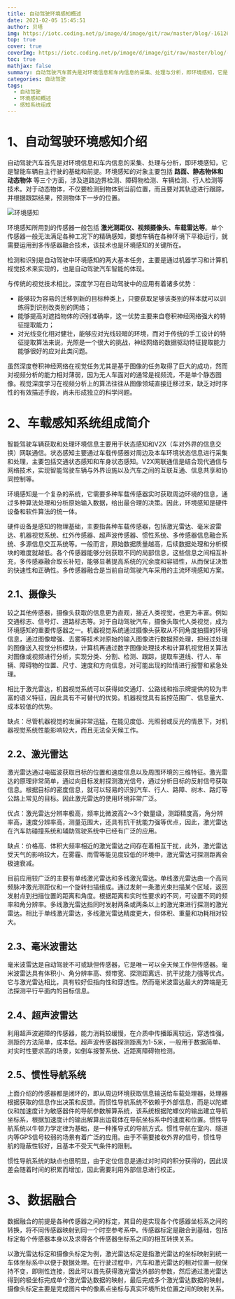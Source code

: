 ```yaml
---
title: 自动驾驶环境感知概述
date: 2021-02-05 15:45:51
author: 贝塔
img: https://iotc.coding.net/p/image/d/image/git/raw/master/blog/-1612662343466.png
top: true
cover: true
coverImg: https://iotc.coding.net/p/image/d/image/git/raw/master/blog/-1612662343466.png
toc: true
mathjax: false
summary: 自动驾驶汽车首先是对环境信息和车内信息的采集、处理与分析，即环境感知，它是智能车辆自主行驶的基础和前提。
categories: 自动驾驶
tags:
  - 自动驾驶
  - 环境感知概述
  - 感知系统组成
---
```



# 1、自动驾驶环境感知介绍
自动驾驶汽车首先是对环境信息和车内信息的采集、处理与分析，即环境感知，它是智能车辆自主行驶的基础和前提。环境感知的对象主要包括 **路面、静态物体和动态物体** 等三个方面，涉及道路边界检测、障碍物检测、车辆检测、行人检测等技术。对于动态物体，不仅要检测到物体到当前位置，而且要对其轨迹进行跟踪，并根据跟踪结果，预测物体下一步的位置。

![环境感知](https://iotc.coding.net/p/image/d/image/git/raw/master/blog/-1612662343466.png)

环境感知所用到的传感器一般包括 **激光测距仪、视频摄像头、车载雷达等**。单个传感器一般无法满足各种工况下的精确感知，要想车辆在各种环境下平稳运行，就需要运用到多传感器融合技术，该技术也是环境感知的关键所在。

检测和识别是自动驾驶中环境感知的两大基本任务，主要是通过机器学习和计算机视觉技术来实现的，也是自动驾驶汽车智能的体现。

与传统的视觉技术相比，深度学习在自动驾驶中的应用有着诸多优势：  
- 能够较为容易的迁移到新的目标种类上，只要获取足够该类别的样本就可以训练得到识别改类别的网络；
- 能够提高对遮挡物体的识别准确率，这一优势主要来自卷积神经网络强大的特征提取能力；
- 对光线变化相对健壮，能够应对光线较暗的环境，而对于传统的手工设计的特征提取算法来说，光照是一个很大的挑战，神经网络的数据驱动特征提取能力能够很好的应对此类问题。  

虽然深度卷积神经网络在视觉任务尤其是基于图像的任务取得了巨大的成功，然而对视频分析的能力相对薄弱，因为无人车面对的通常是视频流，不是单个静态图像。视觉深度学习在视频分析上的算法往往从图像领域直接迁移过来，缺乏对时序性的有效描述手段，尚未形成独立的科学问题。

# 2、车载感知系统组成简介
智能驾驶车辆获取和处理环境信息主要用于状态感知和V2X（车对外界的信息交换）网联通信。状态感知主要通过车载传感器对周边及本车环境状态信息进行采集和处理，主要包括交通状态感知和车身状态感知。V2X网联通信是结合现代通信与网络技术，实现智能驾驶车辆与外界设施以及汽车之间的互联互通、信息共享和协同控制等。

环境感知是一个复杂的系统，它需要多种车载传感器实时获取周边环境的信息，通过多种算法处理和分析原始输入数据，给出最合理的决策。因此，环境感知是硬件设备和软件算法的统一体。

硬件设备是感知的物理基础，主要指各种车载传感器，包括激光雷达、毫米波雷达、机器视觉系统、红外传感器、超声波传感器、惯性系统、多传感器信息融合系统、多源信息交互系统等。一般而言，原始数据质量越高，后续数据处理和分析模块的难度就越低。各个传感器能够分别获取不同的局部信息，这些信息之间相互补充，多传感器融合取长补短，能够显著提高系统的冗余度和容错性，从而保证决策的快速性和正确性。多传感器融合是当前自动驾驶汽车采用的主流环境感知方案。

## 2.1、摄像头
较之其他传感器，摄像头获取的信息更为直观，接近人类视觉，也更为丰富。例如交通标志、信号灯、道路标志等。对于自动驾驶汽车，摄像头取代人类视觉，成为环境感知的重要传感器之一。机器视觉系统通过摄像头获取从不同角度拍摄的环境信息，通过图像增强、去雾等技术对原始的输入图像进行数据预处理，把经过处理的图像送入视觉分析模块，计算机再通过数字图像处理技术和计算机视觉相关算法对图像或视频进行分析，实现分类、分割、检测、跟踪，提取车道线、行人、车辆、障碍物的位置、尺寸、速度和方向信息，对可能出现的险情进行报警和紧急处理。

相比于激光雷达，机器视觉系统可以获得如交通灯、公路线和指示牌提供的较为丰富的语义特征，因此具有不可替代的优势。机器视觉具有监控范围广、信息量大、成本较低的优势。

缺点：尽管机器视觉的发展非常迅猛，在能见度低、光照弱或反光的情景下，对机器视觉系统性能影响较大，而且无法全天候工作。

## 2.2、激光雷达
激光雷达通过电磁波获取目标的位置和速度信息以及周围环境的三维特征。激光雷达的原理非常简单，通过向目标发射探测激光信号，通过分析目标的反射信号获取信息。根据目标的密度信息，就可以轻易的识别汽车、行人、路障、树木、路灯等公路上常见的目标。因此激光雷达的使用环境非常广泛。

优点：激光雷达分辨率极高，频率比微波高2～3个数量级，测距精度高，角分辨率高，速度分辨率高，测量范围大，还具有抗干扰能力强等优点，因此，激光雷达在汽车防碰撞系统和辅助驾驶系统中已经有广泛的应用。

缺点：价格高、体积大频率相近的激光雷达之间存在着相互干扰，此外，激光雷达受天气的影响较大，在雾霾、雨雪等能见度较低的环境中，激光雷达可探测距离会极速衰减。

目前应用较广泛的主要有单线激光雷达和多线激光雷达。单线激光雷达由一个高同频脉冲激光测距仪和一个旋转扫描组成。通过发射一条激光束扫描某个区域，返回发射点到扫描位置的距离和角度。根据距离和实时性要求的不同，可设置不同的频率和角分辨率。多线激光雷达指同时发射两条或两条以上的激光束进行探测的激光雷达。相比于单线激光雷达，多线激光雷达精度更大，但体积、重量和功耗相对较大。

## 2.3、毫米波雷达
毫米波雷达是自动驾驶不可或缺但传感器，它是唯一可以全天候工作但传感器。毫米波雷达具有体积小、角分辨率高、频带宽、探测距离远、抗干扰能力强等优点。它与激光雷达相比，具有较好但指向性和穿透性。然而毫米波雷达最大的弊端是无法探测平行平面内的目标信息。

## 2.4、超声波雷达
利用超声波避障的传感器，能力消耗较缓慢，在介质中传播距离较远，穿透性强，测距的方法简单，成本低。超声波传感器探测距离为1-5米，一般用于数据简单、对实时性要求高的场景，如倒车报警系统、近距离障碍物检测。

## 2.5、惯性导航系统
上面介绍的传感器都是闭环的，即从周边环境获取信息输送给车载处理器，处理器根据获取的信息作出决策和反馈。而惯性导航系统不依赖于外部信息，而是以陀螺仪和加速度计为敏感器件的导航参数解算系统，该系统根据陀螺仪的输出建立导航坐标系，根据加速度计的输出解算出运载体在导航坐标系中的速度和位置。惯性导航系统以牛顿力学定律为基础，是一种推导式的导航方式。惯性导航在室内、隧道内等GPS信号较弱的场景有着广泛的应用。由于不需要接收外界的信号，惯性导航的隐蔽性较好，且基本不受天气条件的限制。

惯性导航系统的缺点也很明显，由于定位信息是通过对时间的积分获得的，因此误差会随着时间的积累而增加，因此需要利用外部信息进行校正。

# 3、数据融合
数据融合的前提是各种传感器之间的标定，其目的是实现各个传感器坐标系之间的转换，将不同传感器映射到同一个时空参考系中。传感器标定是融合到基础，包括标定每个传感器本身以及求得各个传感器坐标系之间的相互转换关系。

以激光雷达标定和摄像头标定为例，激光雷达标定是指激光雷达的坐标映射到统一车体坐标系中以便于数据处理。在行驶过程中，汽车和激光雷达的相对位置一般保持不变，即刚性连接，因此可以首先获得激光雷达外部的参数，然后通过激光雷达得到的极坐标完成单个激光雷达数据的映射，最后完成多个激光雷达数据的映射。摄像头标定主要是完成图片中的像素点坐标与真实环境所处位置之间的映射关系。